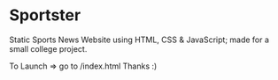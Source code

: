 # Sportster
Static Sports News Website using HTML, CSS &amp; JavaScript; made for a small college project.

To Launch => go to /index.html
Thanks :)
